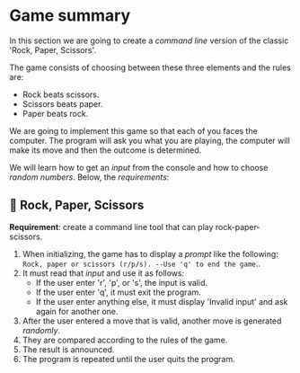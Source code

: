 # Game summary

In this section we are going to create a _command line_ version of the classic 'Rock, Paper, Scissors'.

The game consists of choosing between these three elements and the rules are:

- Rock beats scissors.
- Scissors beats paper.
- Paper beats rock.

We are going to implement this game so that each of you faces the computer. The program will ask you what you are playing, the computer will make its move and then the outcome is determined.

We will learn how to get an _input_ from the console and how to choose _random numbers_. Below, the _requirements_:

## 💪 Rock, Paper, Scissors

__Requirement__: create a command line tool that can play rock-paper-scissors.

1. When initializing, the game has to display a _prompt_ like the following: `Rock, paper or scissors (r/p/s). --Use 'q' to end the game`..
2. It must read that _input_ and use it as follows:
    - If the user enter 'r', 'p', or 's', the input is valid.
    - If the user enter 'q', it must exit the program.
    - If the user enter anything else, it must display 'Invalid input' and ask again for another one.
3. After the user entered a move that is valid, another move is generated _randomly_.
4. They are compared according to the rules of the game.
5. The result is announced.
6. The program is repeated until the user quits the program.
